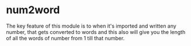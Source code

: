# num2word
The key feature of this module is to when it's imported and written any number, that gets converted to words and this also will give you the length of all the words of number from 1 till that number.

